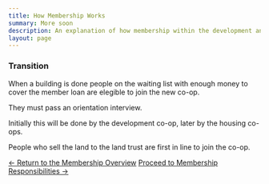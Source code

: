 ```yaml
---
title: How Membership Works
summary: More soon
description: An explanation of how membership within the development and operating cooperatives works.
layout: page
---
```


### Transition

When a building is done people on the waiting list with enough money to cover the member loan are elegible to join the new co-op.

They must pass an orientation interview.

Initially this will be done by the development co-op, later by the housing co-ops.

People who sell the land to the land trust are first in line to join the co-op.

<footer>
<div role="group">
  <a class="secondary" role="button" href="/membership/">← Return to the Membership Overview</a>
  <a class="secondary" role="button" href="/membership/responsibilities">Proceed to Membership Responsibilities →</a>
</div>
</footer>
